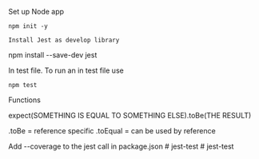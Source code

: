 Set up Node app

```
npm init -y

Install Jest as develop library

```

npm install --save-dev jest

In test file. To run an in test file use

```
npm test

```

Functions

expect(SOMETHING IS EQUAL TO SOMETHING ELSE).toBe(THE RESULT)

.toBe = reference specific
.toEqual = can be used by reference

Add --coverage to the jest call in package.json
#   j e s t - t e s t  
 #   j e s t - t e s t  
 